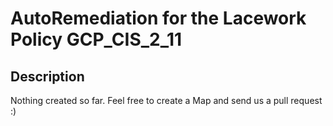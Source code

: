 # AutoRemediation for the Lacework Policy GCP_CIS_2_11

## Description
Nothing created so far. Feel free to create a Map and send us a pull request :)
